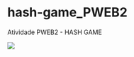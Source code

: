 # hash-game_PWEB2

Atividade PWEB2 - HASH GAME

<img src="https://uploaddeimagens.com.br/imagens/TiM8URU">
